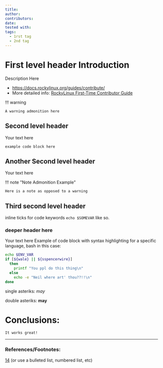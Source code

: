 ```yaml
---
title: 
author: 
contributors:
date: 
tested with: 
tags:
  - 1rst tag
  - 2nd tag
---
```


# First level header Introduction
Description Here

 - https://docs.rockylinux.org/guides/contribute/
 - More detailed info: [RockyLinux First-Time Contributor Guide](https://docs.rockylinux.org/guides/contribute/beginners/#first-time-contributor-guide)

!!! warning

    A warning admonition here

## Second level header

Your text here
```
example code block here
```

## Another Second level header

Your text here

!!! note "Note Admonition Example"

    Here is a note as opposed to a warning
    

## Third second level header

inline ticks for code keywords `echo $SOMEVAR` like so.

### deeper header here
Your text here
Example of code block with syntax highlighting for a specific language, bash in this case:
```bash
echo $ENV_VAR
if [${wale} || ${sspencerwire}]
  then
    printf "You ppl do this thing\n"
  else
    echo -e "Neil where art' thou??!!\n"
done
```

single asteriks: *may*

double asteriks: **may**

# Conclusions:
    It works great!

---

### References/Footnotes:
[14](https://rockylinux.org) (or use a bulleted list, numbered list, etc)
